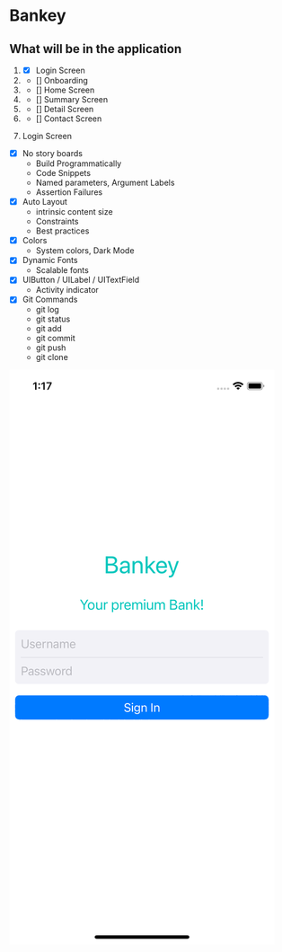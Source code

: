 # Bankey
## What will be in the application
1. - [x] Login Screen
2. - [] Onboarding
3. - [] Home Screen
4. - [] Summary Screen
5. - [] Detail Screen
6. - [] Contact Screen


1. Login Screen
- [x] No story boards
    * Build Programmatically
    * Code Snippets
    * Named parameters, Argument Labels
    * Assertion Failures
- [x] Auto Layout
    * intrinsic content size
    * Constraints
    * Best practices
- [x] Colors
    - System colors, Dark Mode
- [x] Dynamic Fonts
    -  Scalable fonts
- [x] UIButton / UILabel / UITextField
    - Activity indicator
- [x] Git Commands
    - git log
    - git status
    - git add
    - git commit
    - git push
    - git clone

![Login](Login.png)
